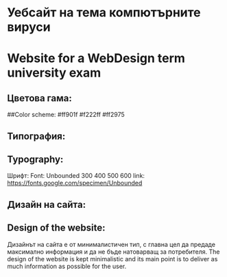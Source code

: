 # Уебсайт на тема компютърните вируси

# Website for a WebDesign term university exam

## Цветова гама:

##Color scheme:
#ff901f
#f222ff
#ff2975

## Типография:

## Typography:

Шрифт:
Font:
Unbounded
300
400
500
600
link: https://fonts.google.com/specimen/Unbounded

## Дизайн на сайта:

## Design of the website:

Дизайнът на сайта е от минималистичен тип, с главна цел да предаде максимално информация и да не бъде натоварващ за потребителя.
The design of the website is kept minimalistic and its main point is to deliver as much information as possible for the user.
